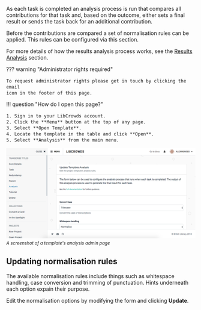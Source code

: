 As each task is completed an analysis process is run that compares all
contributions for that task and, based on the outcome, either sets a final
result or sends the task back for an additional contribution.

Before the contributions are compared a set of normalisation rules can be
applied. This rules can be configured via this section.

For more details of how the results analysis process works, see the
[Results Analysis](/analysis.md) section.

??? warning "Administrator rights required"

    To request administrator rights please get in touch by clicking the email
    icon in the footer of this page.

!!! question "How do I open this page?"

    1. Sign in to your LibCrowds account.
    2. Click the **Menu** button at the top of any page.
    3. Select **Open Template**.
    4. Locate the template in the table and click **Open**.
    5. Select **Analysis** from the main menu.

![A screenshot of a template's analysis admin page](/assets/img/template/analysis.png?raw=true)
<br><small>*A screenshot of a template's analysis admin page*</small>

## Updating normalisation rules

The available normalisation rules include things such as whitespace handling,
case conversion and trimming of punctuation. Hints underneath each option
expain their purpose.

Edit the normalisation options by modifying the form and clicking **Update**.
